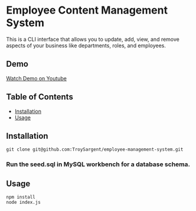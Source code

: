 # Employee Content Management System
  This is a CLI interface that allows you to update, add, view, and remove aspects of your business like departments, roles, and employees. 
  ## Demo
  [Watch Demo on Youtube](https://youtu.be/l94qfWC28Vw) 
  ## Table of Contents
  - [Installation](#Installation)
  - [Usage](#Usage)
  ## Installation
  ```
  git clone git@github.com:TroySargent/employee-management-system.git
  ```
  ### Run the seed.sql in MySQL workbench for a database schema.
  ## Usage
  ```
  npm install
  node index.js
  ```
